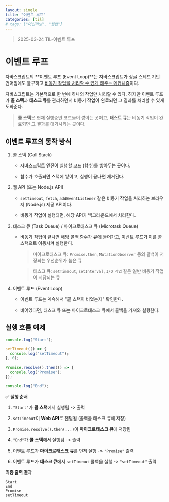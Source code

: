 ```yaml
---
layout: single
title: "이벤트 루프"
categories: [til]
# tags: ["머신러닝", "웹앱"]
---
```


> 2025-03-24 TIL-이벤트 루프

# 이벤트 루프

자바스크립트의 **이벤트 루프 (Event Loop)**는 자바스크립트가 싱글 스레드 기반 언어임에도 불구하고 <U>비동기 작업을 처리할 수 있게 해주는 메커니즘</U>이다.

자바스크립트는 기본적으로 한 번에 하나의 작업만 처리할 수 있다. 하지만 이벤트 루프가 **콜 스택**과 **태스크 큐**를 관리하면서 비동기 작업이 완료되면 그 결과를 처리할 수 있게 도와준다.

> **콜 스택**은 현재 실행중인 코드들이 쌓이는 곳이고, **태스트 큐**는 비동기 작업이 완료되면 그 결과를 대기시키는 곳이다.

## 이벤트 루프의 동작 방식

1. 콜 스택 (Call Stack)

   - 자바스크립트 엔진이 실행할 코드 (함수)를 쌓아두는 곳이다.

   - 함수가 호출되면 스택에 쌓이고, 실행이 끝나면 제거된다.

2. 웹 API (또는 Node.js API)

   - `setTimeout`, `fetch`, `addEventListener` 같은 비동기 작업을 처리하는 브라우저 (Node.js) 제공 API이다.

   - 비동기 작업이 실행되면, 해당 API가 백그라운드에서 처리한다.

3. 태스크 큐 (Task Queue) / 마이크로태스크 큐 (Microtask Queue)

   - 비동기 작업이 끝나면 해당 콜백 함수가 큐에 들어가고, 이벤트 루프가 이를 콜 스택으로 이동시켜 실행한다.

     > 마이크로태스크 큐: `Promise.then`, `MutationObserver` 등의 콜백이 저장되는 우선순위가 높은 큐

     > 태스크 큐: `setTimeout`, `setInterval`, `I/O 작업` 같은 일반 비동기 작업이 저장되는 큐

4. 이벤트 루프 (Event Loop)

   - 이벤트 루프는 계속해서 "콜 스택이 비었는지" 확인한다.

   - 비어있다면, 태스크 큐 또는 마이크로태스크 큐에서 콜백을 가져와 실행한다.

## 실행 흐름 예제

```js
console.log("Start");

setTimeout(() => {
  console.log("setTimeout");
}, 0);

Promise.resolve().then(() => {
  console.log("Promise");
});

console.log("End");
```

✅ **실행 순서**

1. `"Start"`가 **콜 스택**에서 실행됨 -> 출력

2. `setTimeout`이 **Web API**로 전달됨 (콜백을 태스크 큐에 저장)

3. `Promise.resolve().then(...)`이 **마이크로태스크 큐**에 저장됨

4. `"End"`가 **콜 스택**에서 실행됨 -> 출력

5. 이벤트 루프가 **마이크로태스크 큐**를 먼저 실행 -> `"Promise"` 출력

6. 이벤트 루프가 **태스크 큐**에서 `setTimeout` 콜백을 실행 -> `"setTimeout"` 출력

**최종 출력 결과**

```
Start
End
Promise
setTimeout
```
